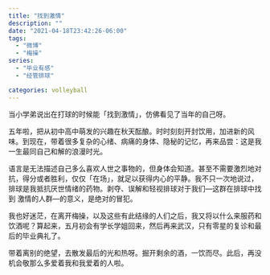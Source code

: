 ```yaml
---
title: "找到激情"
description: ""
date: "2021-04-18T23:42:26-06:00"
tags: 
  - "微博"
  - "梅操"
series: 
  - "毕业有感"
  - "经管排球"

categories: volleyball
---
```

当小学弟说出在打球的时候能「找到激情」，仿佛看见了当年的自己呀。

五年啦，把从初中高中萌发的兴趣在秋天酝酿。时时刻刻开封饮用，加进新的风味。到现在，带着很多复杂的心绪、病痛的身体、隐秘的记忆，再来品尝：这是我一生最同自己和解的浪漫时光。

语言是无法描述自己多么喜欢人世之事物的，但身体会知道。甚至不需要激烈地对抗，得分或者胜利，仅仅「在场」，就足以获得内心的平静。我不只一次地说过，排球是我抵抗厌世情绪的药物。剥夺、误解和轻视排球对于我们—这群在排球中找到 激情的人群—的意义，是绝对的冒犯。

我也好迷茫，在离开梅操，以及这些有此结缘的人们之后，我又将以什么来服药和饮酒呢？算起来，五月初会有学长学姐回来，然后再来武汉，只有零星的复诊和最后的毕业典礼了。

带着离别的绝望，去散发最后的光和热呀。掘开剩余的酒，一饮而尽。此后，再没机会敬那么多爱着我和我爱着的人啦。  